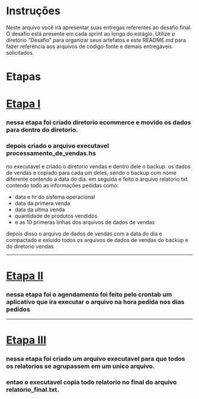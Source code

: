 
# Instruções


Neste arquivo você irá apresentar suas entregas referentes ao desafio final. 
O desafio está presente em cada sprint ao longo do estágio. Utilize o diretório "Desafio" para organizar seus artefatos e este README.md para fazer referência aos arquivos de código-fonte e demais entregáveis solicitados.


# Etapas


# [Etapa I](etapa.1_criar_arquivo_executavel)
### nessa etapa foi criado diretorio ecommerce e movido os dados para dentro do diretorio.
### depois criado o arquivo executavel processamento_de_vendas.hs
no executavel e criado o diretorio vendas e dentro dele o backup.
os dados de vendas e copiado para cada um deles, sendo o backup com nome diferente contendo a data do dia.
em seguida e feito o arquivo relatorio.txt contendo todo as informações pedidas como:

* data e hr do sistema operacional 
* data da primera venda 
* data da ultma venda  
* quantidade de produtos vendidos
* e as 10 primeras linhas dos arquivos de dados de vendas 

depois disso o arquivo de dados de vendas com a data do dia e compactado e exluido todos os arquivos de dados de vendas do backup e do diretorio vendas

---
# [Etapa II](etapa.2_agendar_a_execução_do_processamento)
### nessa etapa foi o agendamento foi feito pelo crontab um aplicativo que ira executar o arquivo na hora pedida nos dias pedidos


---
# [Etapa III](etapa.3_criar_novo_relatorio)
### nessa etapa foi criado um arquivo executavel para que todos os relatorios se agrupassem em um unico arquivo.
### entao o executavel copia todo relatorio no final do arquivo relatorio_final.txt.

